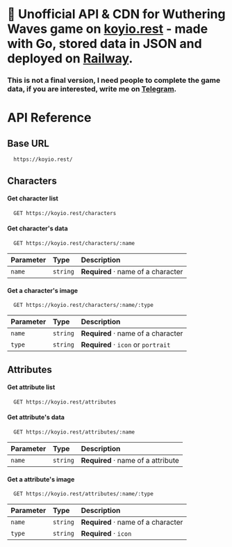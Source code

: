 # 🔗 Unofficial API & CDN for Wuthering Waves game on [**koyio.rest**](https://koyio.rest) - made with **Go**, stored data in **JSON** and deployed on [**Railway**](https://railway.app).

### This is **not** a final version, I need people to complete the game data, if you are interested, write me on [**Telegram**](https://t.me/whosneksio).


# API Reference

## Base URL

```http
  https://koyio.rest/
```

## Characters

#### Get character list

```http
  GET https://koyio.rest/characters
```

#### Get character's data

```http
  GET https://koyio.rest/characters/:name
```

| Parameter | Type     | Description                          |
| :-------- | :------- | :----------------------------------- |
| `name`    | `string` | **Required** · name of a character   |

#### Get a character's image

```http
  GET https://koyio.rest/characters/:name/:type
```

| Parameter | Type     | Description                          |
| :-------- | :------- | :----------------------------------- |
| `name`    | `string` | **Required** · name of a character   |
| `type`    | `string` | **Required** · `icon` or `portrait`  |

## Attributes

#### Get attribute list

```http
  GET https://koyio.rest/attributes
```

#### Get attribute's data

```http
  GET https://koyio.rest/attributes/:name
```

| Parameter | Type     | Description                          |
| :-------- | :------- | :----------------------------------- |
| `name`    | `string` | **Required** · name of a attribute   |

#### Get a attribute's image

```http
  GET https://koyio.rest/attributes/:name/:type
```

| Parameter | Type     | Description                          |
| :-------- | :------- | :----------------------------------- |
| `name`    | `string` | **Required** · name of a character   |
| `type`    | `string` | **Required** · `icon`                |
